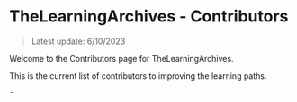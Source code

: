 # TheLearningArchives - Contributors

> Latest update: 6/10/2023
>
 Welcome to the Contributors page for TheLearningArchives.

This is the current list of contributors to improving the learning paths.

```
- 

```


